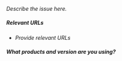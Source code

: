 _Describe the issue here._

##### Relevant URLs
- _Provide relevant URLs_

##### What products and version are you using?

<!--
Is this an issue with the InfluxDB documentation (typos, missing/inaccurate information, etc.)
or it related to a specific InfluxData project (bug report, unexpected behavior, etc.)?
Submit product-related issues to the appropriate Github repository in the
[InfluxData organization](https://github.com/influxdata).
-->

